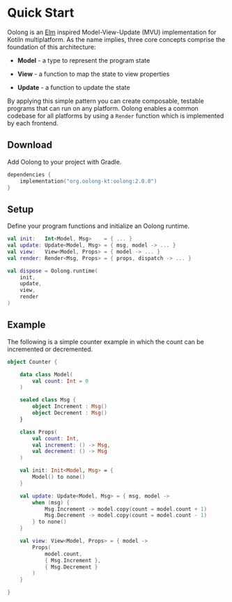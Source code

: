 # Quick Start

Oolong is an [Elm](https://guide.elm-lang.org/architecture) inspired Model-View-Update (MVU) implementation for Kotiln multiplatform. As the name implies, three core concepts comprise the foundation of this architecture: 

* **Model** - a type to represent the program state

* **View** - a function to map the state to view properties

* **Update** - a function to update the state

By applying this simple pattern you can create composable, testable programs that can run on any platform. Oolong enables a common codebase for all platforms by using a `Render` function which is implemented by each frontend.

## Download

Add Oolong to your project with Gradle.

```kotlin
dependencies {
    implementation("org.oolong-kt:oolong:2.0.0")
}
```

## Setup

Define your program functions and initialize an Oolong runtime.

```kotlin
val init:   Int<Model, Msg>    = { ... }
val update: Update<Model, Msg> = { msg, model -> ... }
val view:   View<Model, Props> = { model -> ... }
val render: Render<Msg, Props> = { props, dispatch -> ... }

val dispose = Oolong.runtime(
    init,
    update,
    view,
    render
)
```

## Example

The following is a simple counter example in which the count can be incremented or decremented.

```kotlin
object Counter {

    data class Model(
        val count: Int = 0
    )

    sealed class Msg {
        object Increment : Msg()
        object Decrement : Msg()
    }

    class Props(
        val count: Int,
        val increment: () -> Msg,
        val decrement: () -> Msg
    )

    val init: Init<Model, Msg> = { 
        Model() to none()
    }

    val update: Update<Model, Msg> = { msg, model ->
        when (msg) {
            Msg.Increment -> model.copy(count = model.count + 1)
            Msg.Decrement -> model.copy(count = model.count - 1)
        } to none()
    }

    val view: View<Model, Props> = { model ->
        Props(
            model.count,
            { Msg.Increment },
            { Msg.Decrement }
        )
    }

}
```
